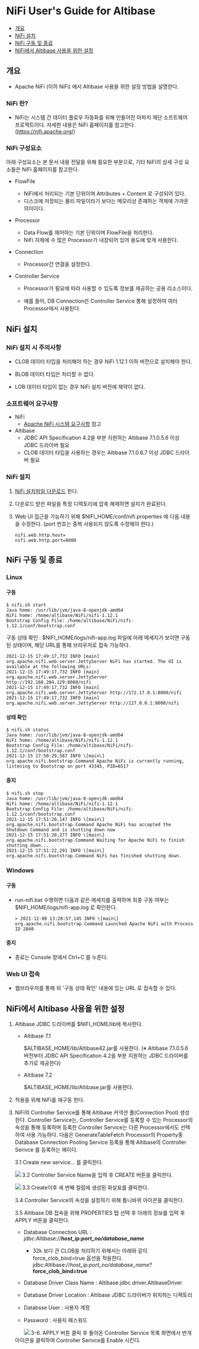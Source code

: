 # NiFi User's Guide for Altibase

-   [개요](#개요)
-   [NiFi 설치](#NiFi-설치)
-   [NiFi 구동 및 종료](#NiFi-구동-및-종료)
-   [NiFi에서 Altibase 사용을 위한 설정](#NiFi에서-Altibase-사용을-위한-설정)





## 개요

-   Apache NiFi (이하 NiFi) 에서 Altibase 사용을 위한 설정 방법을 설명한다.



### NiFi 란?

- NiFi는 시스템 간 데이터 플로우 자동화를 위해 만들어진 아파치 재단 소프트웨어 프로젝트이다. 자세한 내용은 NiFi 홈페이지를 참고한다. (<https://nifi.apache.org/>)

  

### NiFi 구성요소 

아래 구성요소는 본 문서 내용 전달을 위해 필요한 부분으로, 기타 NiFi의 상세 구성 요소들은 NiFi 홈페이지를 참고한다. 

-   FlowFile
    -   NiFi에서 처리되는 기본 단위이며 Attributes + Content 로 구성되어 있다.
    -   디스크에 저장되는 물리 파일이라기 보다는 메모리상 존재하는 객체에 가까운 의미이다.

-   Processor
    -   Data Flow를 제어하는 기본 단위이며 FlowFile을 처리한다.
    -   NiFi 자체에 수 많은 Processor가 내장되어 있어 용도에 맞게 사용한다.

-   Connection
    -   Processor간 연결을 설정한다.

-   Controller Service
    - Processor가 필요에 따라 사용할 수 있도록 정보를 제공하는 공용 리소스이다.
    
    - 예를 들어, DB Connection은 Controller Service 통해 설정하여 여러 Processor에서 사용된다.
    
      
    
    

## NiFi 설치

### NiFi 설치 시 주의사항

-   CLOB 데이터 타입을 처리해야 하는 경우 NiFi 1.12.1 이하 버전으로 설치해야 한다.

-   BLOB 데이터 타입은 처리할 수 없다.

-   LOB 데이터 타입이 없는 경우 NiFi 설치 버전에 제약이 없다.

    

### 소프트웨어 요구사항

- NiFi
  - [Apache NiFi 시스템 요구사항](https://nifi.apache.org/docs/nifi-docs/html/administration-guide.html#system_requirements) 참고
- Altibase
  - JDBC API Specification 4.2을 부분 지원하는 Altibase 7.1.0.5.6 이상 JDBC 드라이버 필요
  - CLOB 데이터 타입을 사용하는 경우는 Altibase 7.1.0.6.7 이상 JDBC 드라이버 필요

### NiFi 설치

1. [NiFi 설치파일 다운로드](https://nifi.apache.org/download.html) 한다.

2. 다운로드 받은 파일을 특정 디렉토리에 압축 해제하면 설치가 완료된다.

3. Web UI 접근을 가능하기 위해 $NIFI_HOME/conf/nifi.properties 에 다음 내용을 수정한다. (port 번호는 중복 사용되지 않도록 수정해야 한다.)
   ```
   nifi.web.http.host=
   nifi.web.http.port=8000
   ```

   



## NiFi 구동 및 종료

### Linux

#### 구동

```
$ nifi.sh start
Java home: /usr/lib/jvm/java-8-openjdk-amd64
NiFi home: /home/altibase/NiFi/nifi-1.12.1
Bootstrap Config File: /home/altibase/NiFi/nifi-1.12.1/conf/bootstrap.conf
```
구동 상태 확인 : $NIFI_HOME/logs/nifi-app.log 파일에 아래 메세지가 보이면 구동된 상태이며, 해당 URL를 통해 브라우저로 접속 가능하다.
```
2021-12-15 17:49:17,732 INFO [main] org.apache.nifi.web.server.JettyServer NiFi has started. The UI is available at the following URLs:
2021-12-15 17:49:17,732 INFO [main] org.apache.nifi.web.server.JettyServer http://192.168.204.129:8000/nifi
2021-12-15 17:49:17,732 INFO [main] org.apache.nifi.web.server.JettyServer http://172.17.0.1:8000/nifi
2021-12-15 17:49:17,732 INFO [main] org.apache.nifi.web.server.JettyServer http://127.0.0.1:8000/nifi
```

#### 상태 확인

```
$ nifi.sh status
Java home: /usr/lib/jvm/java-8-openjdk-amd64
NiFi home: /home/altibase/NiFi/nifi-1.12.1
Bootstrap Config File: /home/altibase/NiFi/nifi-1.12.1/conf/bootstrap.conf
2021-12-15 17:50:29,587 INFO \[main\] org.apache.nifi.bootstrap.Command Apache NiFi is currently running, listening to Bootstrap on port 43345, PID=6517
```

#### 중지

```
$ nifi.sh stop
Java home: /usr/lib/jvm/java-8-openjdk-amd64
NiFi home: /home/altibase/NiFi/nifi-1.12.1
Bootstrap Config File: /home/altibase/NiFi/nifi-1.12.1/conf/bootstrap.conf
2021-12-15 17:51:20,147 INFO \[main\] org.apache.nifi.bootstrap.Command Apache NiFi has accepted the Shutdown Command and is shutting down now
2021-12-15 17:51:20,277 INFO \[main\] org.apache.nifi.bootstrap.Command Waiting for Apache NiFi to finish shutting down...
2021-12-15 17:51:22,291 INFO \[main\] org.apache.nifi.bootstrap.Command NiFi has finished shutting down.
```

### Windows

#### 구동

-   run-nifi.bat 수행하면 다음과 같은 메세지를 출력하며 최종 구동 여부는 $NIFI_HOME/logs/nifi-app.log 로 확인한다.
    ```
    > 2021-12-08 13:28:57,145 INFO \[main\] org.apache.nifi.bootstrap.Command Launched Apache NiFi with Process ID 2840
    ```

#### 중지

-   종료는 Console 창에서 Ctrl+C 를 누른다.

### Web UI 접속

- 웹브라우저를 통해 위 '구동 상태 확인' 내용에 있는 URL 로 접속할 수 있다.

  

  


## NiFi에서 Altibase 사용을 위한 설정

1. Altibase JDBC 드라이버를 $NIFI_HOME/lib에 복사한다.

   - Altibase 7.1

     $ALTIBASE_HOME/lib/Altibase42.jar를 사용한다. (※ Altibase 7.1.0.5.6 버전부터 JDBC API Specification 4.2을 부분 지원하는 JDBC 드라이버를 추가로 제공한다)

   - Altibase 7.2

     $ALTIBASE_HOME/lib/Altibase.jar를 사용한다.

2. 적용을 위해 NiFi를 재구동 한다.

3. NiFi의  Controller Service를 통해 Altibase 커넥션 풀(Connection Pool) 생성한다.
   Controller Service는, Controller Service를 등록할 수 있는 Processor의 속성을 통해 등록하며 등록한 Controller Service는 다른 Processor에서도 선택하여 사용 가능하다.
   다음은 GenerateTableFetch Processor의 Property중 Database Connection Pooling Service 등록을 통해 Altibase의 Controller Serivce 를 등록하는 예이다. 

   3.1 Create new service... 를 클릭한다.

   <img src="Images/NiFi/GenerateTableFetch.png" align=left>

   

   3.2 Controller Service Name을 입력 후 CREATE 버튼을 클릭한다.

   <img src="Images/NiFi/AddControllerService.png" align=left>

   

   3.3 Create이후 세 번째 컬럼에 생성된 화살표를 클릭한다.

   3.4 Controller Service의 속성을 설정하기 위해 톱니바퀴 아이콘을 클릭한다.
   
   3.5 Altibase DB 접속을 위해 PROPERTIES 탭 선택 후 아래의 정보를 입력 후 APPLY 버튼을 클릭한다.
   
   - Database Connection URL : jdbc:Altibase://***host_ip:port_no/database_name***
     -  32k 보다 큰 CLOB을 처리하기 위해서는 아래와 같이 force_clob_bind=true 옵션을 적용한다.
     jdbc:Altibase://*host_ip:port_no/database_name*?**force_clob_bind=true**
     
   - Database Driver Class Name : Altibase.jdbc.driver.AltibaseDriver

   - Database Driver Location : Altibase JDBC 드라이버가 위치하는 디렉토리

   - Databsse User : 사용자 계정

   - Password : 사용자 패스워드

     <img src="Images/NiFi/ConfigureControllerService.png" align=left>
     
     
   
   3-6. APPLY 버튼 클릭 후 돌아온 Controller Service 목록 화면에서 번개 아이콘을 클릭하여 Controller Serivce를 Enable 시킨다. 
   
   
